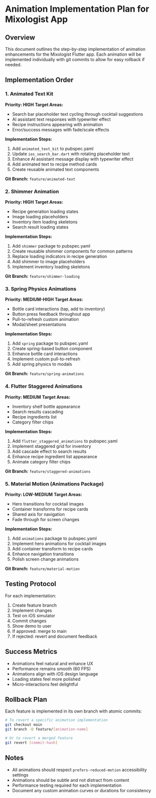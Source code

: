 # Animation Implementation Plan for Mixologist App

## Overview
This document outlines the step-by-step implementation of animation enhancements for the Mixologist Flutter app. Each animation will be implemented individually with git commits to allow for easy rollback if needed.

## Implementation Order

### 1. Animated Text Kit
**Priority: HIGH**
**Target Areas:**
- Search bar placeholder text cycling through cocktail suggestions
- AI assistant text responses with typewriter effect
- Recipe instructions appearing with animation
- Error/success messages with fade/scale effects

**Implementation Steps:**
1. Add `animated_text_kit` to pubspec.yaml
2. Update `ios_search_bar.dart` with rotating placeholder text
3. Enhance AI assistant message display with typewriter effect
4. Add animated text to recipe method cards
5. Create reusable animated text components

**Git Branch:** `feature/animated-text`

### 2. Shimmer Animation
**Priority: HIGH**
**Target Areas:**
- Recipe generation loading states
- Image loading placeholders
- Inventory item loading skeletons
- Search result loading states

**Implementation Steps:**
1. Add `shimmer` package to pubspec.yaml
2. Create reusable shimmer components for common patterns
3. Replace loading indicators in recipe generation
4. Add shimmer to image placeholders
5. Implement inventory loading skeletons

**Git Branch:** `feature/shimmer-loading`

### 3. Spring Physics Animations
**Priority: MEDIUM-HIGH**
**Target Areas:**
- Bottle card interactions (tap, add to inventory)
- Button press feedback throughout app
- Pull-to-refresh custom animation
- Modal/sheet presentations

**Implementation Steps:**
1. Add `spring` package to pubspec.yaml
2. Create spring-based button component
3. Enhance bottle card interactions
4. Implement custom pull-to-refresh
5. Add spring physics to modals

**Git Branch:** `feature/spring-animations`

### 4. Flutter Staggered Animations
**Priority: MEDIUM**
**Target Areas:**
- Inventory shelf bottle appearance
- Search results cascading
- Recipe ingredients list
- Category filter chips

**Implementation Steps:**
1. Add `flutter_staggered_animations` to pubspec.yaml
2. Implement staggered grid for inventory
3. Add cascade effect to search results
4. Enhance recipe ingredient list appearance
5. Animate category filter chips

**Git Branch:** `feature/staggered-animations`

### 5. Material Motion (Animations Package)
**Priority: LOW-MEDIUM**
**Target Areas:**
- Hero transitions for cocktail images
- Container transforms for recipe cards
- Shared axis for navigation
- Fade through for screen changes

**Implementation Steps:**
1. Add `animations` package to pubspec.yaml
2. Implement hero animations for cocktail images
3. Add container transform to recipe cards
4. Enhance navigation transitions
5. Polish screen change animations

**Git Branch:** `feature/material-motion`

## Testing Protocol

For each implementation:
1. Create feature branch
2. Implement changes
3. Test on iOS simulator
4. Commit changes
5. Show demo to user
6. If approved: merge to main
7. If rejected: revert and document feedback

## Success Metrics

- Animations feel natural and enhance UX
- Performance remains smooth (60 FPS)
- Animations align with iOS design language
- Loading states feel more polished
- Micro-interactions feel delightful

## Rollback Plan

Each feature is implemented in its own branch with atomic commits:
```bash
# To revert a specific animation implementation
git checkout main
git branch -D feature/[animation-name]

# Or to revert a merged feature
git revert [commit-hash]
```

## Notes

- All animations should respect `prefers-reduced-motion` accessibility settings
- Animations should be subtle and not distract from content
- Performance testing required for each implementation
- Document any custom animation curves or durations for consistency